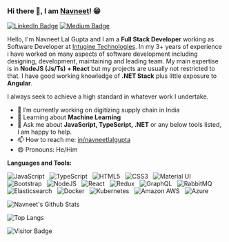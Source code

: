 ### Hi there 👋, I am [Navneet](https://navneetlal.github.io/)! 😁

[![LinkedIn Badge](https://img.shields.io/badge/-navneetlalgupta-blue?style=flat-square&logo=Linkedin&logoColor=white&link=https://www.linkedin.com/in/navneetlalgupta/)](https://www.linkedin.com/in/navneetlalgupta/)
[![Medium Badge](https://img.shields.io/badge/-@navneetlalg-03a57a?style=flat-square&labelColor=000000&logo=Medium&link=https://navneetlalg.medium.com)](https://navneetlalg.medium.com)

<!--
**navneetlal/navneetlal** is a ✨ _special_ ✨ repository because its `README.md` (this file) appears on your GitHub profile.

Here are some ideas to get you started:

- 🔭 I’m currently working on ...
- 🌱 I’m currently learning ...
- 👯 I’m looking to collaborate on ...
- 🤔 I’m looking for help with ...
- 💬 Ask me about ...
- 📫 How to reach me: ...
- 😄 Pronouns: ...
- ⚡ Fun fact: ...
-->

Hello, I'm Navneet Lal Gupta and I am a **Full Stack Developer** working as Software Developer at [Intugine Technologies](). In my 3+ years of experience i have worked on many aspects of software development including designing, development, maintaining and leading team. My main expertise is in **NodeJS (Js/Ts) + React** but my projects are usually not restricted to that. I have good working knowledge of **.NET Stack** plus little exposure to **Angular**.

I always seek to achieve a high standard in whatever work I undertake.

- 🔭 I’m currently working on digitizing supply chain in India
- 🌱 Learning about **Machine Learning**
- 💬 Ask me about **JavaScript, TypeScript, .NET** or any below tools listed, I am happy to help.
- 📫 How to reach me: [in/navneetlalgupta](https://www.linkedin.com/in/navneetlalgupta/)
- 😄 Pronouns: He/Him

**Languages and Tools:** 

![JavaScript](https://img.shields.io/badge/-JavaScript-black?logo=javascript&style=social)&nbsp;&nbsp;
![TypeScript](https://img.shields.io/badge/-TypeScript-black?logo=typescript&style=social)&nbsp;&nbsp;
![HTML5](https://img.shields.io/badge/-HTML5-black?logo=html5&style=social)&nbsp;&nbsp;
![CSS3](https://img.shields.io/badge/-CSS3-black?logo=css3&style=social)&nbsp;&nbsp;
![Material UI](https://img.shields.io/badge/-Material_UI-black?logo=material-ui&style=social)&nbsp;&nbsp;
![Bootstrap](https://img.shields.io/badge/-Bootstrap-black?logo=bootstrap&style=social)&nbsp;&nbsp;
![NodeJS](https://img.shields.io/badge/-NodeJS-black?logo=node.js&style=social)&nbsp;&nbsp;
![React](https://img.shields.io/badge/-React-black?logo=react&style=social)&nbsp;&nbsp;
![Redux](https://img.shields.io/badge/-Redux-black?logo=redux&style=social)&nbsp;&nbsp;
![GraphQL](https://img.shields.io/badge/-GraphQL-black?logo=graphql&style=social)&nbsp;&nbsp;
![RabbitMQ](https://img.shields.io/badge/-RabbitMQ-black?logo=rabbitmq&style=social)&nbsp;&nbsp;
![Elasticsearch](https://img.shields.io/badge/-Elasticsearch-black?logo=elasticsearch&style=social)&nbsp;&nbsp;
![Docker](https://img.shields.io/badge/-Docker-black?logo=Docker&style=social)&nbsp;&nbsp;
![Kubernetes](https://img.shields.io/badge/-Kubernetes-black?logo=Kubernetes&style=social)&nbsp;&nbsp;
![Amazon AWS](https://img.shields.io/badge/-AWS-black?logo=amazon%20aws&style=social)&nbsp;&nbsp;
![Azure](https://img.shields.io/badge/-Azure-black?logo=microsoft%20azure&style=social)&nbsp;&nbsp;

![Navneet's Github Stats](https://github-readme-stats.vercel.app/api?username=navneetlal&count_private=true&show_icons=true&include_all_commits=true)
<br />

![Top Langs](https://github-readme-stats.vercel.app/api/top-langs/?username=navneetlal&hide=TeX&layout=compact)

![Visitor Badge](https://visitor-badge.laobi.icu/badge?page_id=navneetlal.navneetlal)
